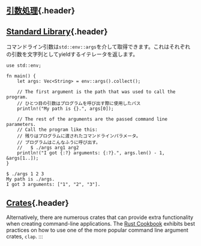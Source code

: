 ## [引数処理](#引数処理){.header}

## [Standard Library](#standard-library){.header}

コマンドライン引数は`std::env::args`を介して取得できます。これはそれぞれの引数を文字列としてyieldするイテレータを返します。

    use std::env;

    fn main() {
        let args: Vec<String> = env::args().collect();

        // The first argument is the path that was used to call the program.
        // ひとつ目の引数はプログラムを呼び出す際に使用したパス
        println!("My path is {}.", args[0]);

        // The rest of the arguments are the passed command line parameters.
        // Call the program like this:
        // 残りはプログラムに渡されたコマンドラインパラメータ。
        // プログラムはこんなふうに呼び出す。
        //   $ ./args arg1 arg2
        println!("I got {:?} arguments: {:?}.", args.len() - 1, &args[1..]);
    }

``` shell
$ ./args 1 2 3
My path is ./args.
I got 3 arguments: ["1", "2", "3"].
```

## [Crates](#crates){.header}

Alternatively, there are numerous crates that can provide extra
functionality when creating command-line applications. The [Rust
Cookbook](https://rust-lang-nursery.github.io/rust-cookbook/cli/arguments.html)
exhibits best practices on how to use one of the more popular command
line argument crates, `clap`.
:::

